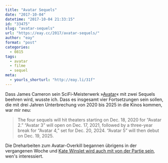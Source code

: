 ```yaml
---
title: "Avatar Sequels"
date: "2017-10-04"
datetime: "2017-10-04 21:33:15"
id: "33475"
slug: "avatar-sequels"
url: "https://eay.cc/2017/avatar-sequels/"
author: "eay"
format: "post"
categories:
  - 0815
tags:
  - avatar
  - filme
  - sequel
meta:
  - yourls_shorturl: "http://eay.li/31f"
---
```


Dass James Cameron sein SciFi-Meisterwerk »[Avatar](https://eay.cc/2009/review-avatar-aufbruch-nach-pandora/)« mit zwei Sequels beehren wird, wusste ich. Dass es insgesamt vier Fortsetzungen sein sollen, die mit drei Jahren Unterbrechung von 2020 bis 2025 in die Kinos kommen, war mir neu:

> The four sequels will hit theaters starting on Dec. 18, 2020 for “Avatar 2.” “Avatar 3” will open on Dec. 17, 2021, followed by a three-year break for “Avatar 4,” set for Dec. 20, 2024. “Avatar 5” will then debut on Dec. 19, 2025.

Die Dreharbeiten zum Avatar-Overkill begannen übrigens in der vergangenen Woche und [Kate Winslet wird auch mit von der Partie sein](http://variety.com/2017/film/news/kate-winslet-avatar-james-cameron-1202579906/), wen's interessiert.
